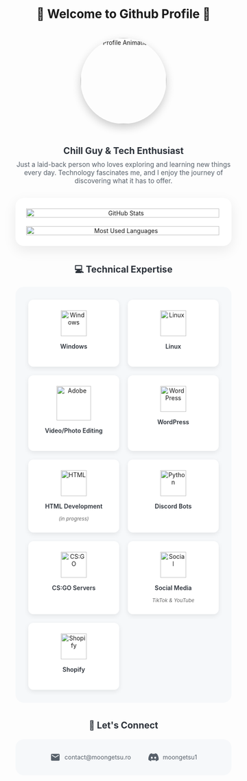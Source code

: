 <h1 align="center">👋 Welcome to Github Profile 👋</h1>

<div align="center">
  <img src="https://cdn.moongetsu.ro/Bloo/IT-Gif.gif" height="200" alt="Profile Animation" style="border-radius: 50%; box-shadow: 0 8px 20px rgba(0,0,0,0.2); margin: 20px 0;"/>
</div>

<div align="center" style="margin: 30px 0;">
  <h3 style="color: #2d333b; font-size: 1.5em; margin-bottom: 10px;">Chill Guy & Tech Enthusiast</h3>
  <p style="color: #57606a; font-size: 1.1em; max-width: 600px; margin: 0 auto;">
    Just a laid-back person who loves exploring and learning new things every day. Technology fascinates me, and I enjoy the journey of discovering what it has to offer.
  </p>
</div>

<div style="background: #ffffff; padding: 25px; border-radius: 20px; margin: 30px 0; box-shadow: 0 10px 30px rgba(0,0,0,0.08);">
  <div align="center" style="display: grid; grid-template-columns: repeat(auto-fit, minmax(300px, 1fr)); gap: 20px;">
    <img src="https://github-readme-stats.vercel.app/api?username=moongetsu&show_icons=true&theme=transparent&hide_border=true&include_all_commits=true&count_private=true" alt="GitHub Stats" style="width: 100%; max-width: 450px;"/>
    <img src="https://github-readme-stats.vercel.app/api/top-langs/?username=moongetsu&layout=compact&theme=transparent&hide_border=true&langs_count=6" alt="Most Used Languages" style="width: 100%; max-width: 450px;"/>
  </div>
</div>

<h2 align="center" style="color: #2d333b; margin: 40px 0 20px;">💻 Technical Expertise</h2>

<div align="center" style="background: #f6f8fa; padding: 30px; border-radius: 20px; margin: 20px 0;">
  <div style="display: grid; grid-template-columns: repeat(auto-fit, minmax(180px, 1fr)); gap: 20px; max-width: 900px; margin: 0 auto;">
    <div style="text-align: center; background: white; padding: 25px; border-radius: 12px; box-shadow: 0 4px 12px rgba(0,0,0,0.08); transition: all 0.3s ease;">
      <img src="https://cdn.jsdelivr.net/gh/devicons/devicon/icons/windows8/windows8-original.svg" height="60" alt="Windows"/>
      <p style="margin-top: 15px; color: #2d333b; font-weight: 600;">Windows</p>
    </div>
    <div style="text-align: center; background: white; padding: 25px; border-radius: 12px; box-shadow: 0 4px 12px rgba(0,0,0,0.08); transition: all 0.3s ease;">
      <img src="https://cdn.jsdelivr.net/gh/devicons/devicon/icons/linux/linux-original.svg" height="60" alt="Linux"/>
      <p style="margin-top: 15px; color: #2d333b; font-weight: 600;">Linux</p>
    </div>
    <div style="text-align: center; background: white; padding: 25px; border-radius: 12px; box-shadow: 0 4px 12px rgba(0,0,0,0.08); transition: all 0.3s ease;">
      <img src="https://static.cdnlogo.com/logos/a/90/adobe.png" height="80" alt="Adobe"/>
      <p style="margin-top: 15px; color: #2d333b; font-weight: 600;">Video/Photo Editing</p>
    </div>
    <div style="text-align: center; background: white; padding: 25px; border-radius: 12px; box-shadow: 0 4px 12px rgba(0,0,0,0.08); transition: all 0.3s ease;">
      <img src="https://cdn.jsdelivr.net/gh/devicons/devicon/icons/wordpress/wordpress-plain.svg" height="60" alt="WordPress"/>
      <p style="margin-top: 15px; color: #2d333b; font-weight: 600;">WordPress</p>
    </div>
    <div style="text-align: center; background: white; padding: 25px; border-radius: 12px; box-shadow: 0 4px 12px rgba(0,0,0,0.08); transition: all 0.3s ease;">
      <img src="https://cdn.jsdelivr.net/gh/devicons/devicon/icons/html5/html5-original.svg" height="60" alt="HTML"/>
      <p style="margin-top: 15px; color: #2d333b; font-weight: 600;">HTML Development</p>
      <small style="color: #666; font-style: italic;">(in progress)</small>
    </div>
    <div style="text-align: center; background: white; padding: 25px; border-radius: 12px; box-shadow: 0 4px 12px rgba(0,0,0,0.08); transition: all 0.3s ease;">
      <img src="https://cdn.jsdelivr.net/gh/devicons/devicon/icons/python/python-original.svg" height="60" alt="Python"/>
      <p style="margin-top: 15px; color: #2d333b; font-weight: 600;">Discord Bots</p>
    </div>
    <div style="text-align: center; background: white; padding: 25px; border-radius: 12px; box-shadow: 0 4px 12px rgba(0,0,0,0.08); transition: all 0.3s ease;">
      <img src="https://logos-world.net/wp-content/uploads/2023/02/CSGO-Logo.png" height="60" alt="CS:GO"/>
      <p style="margin-top: 15px; color: #2d333b; font-weight: 600;">CS:GO Servers</p>
    </div>
    <div style="text-align: center; background: white; padding: 25px; border-radius: 12px; box-shadow: 0 4px 12px rgba(0,0,0,0.08); transition: all 0.3s ease;">
      <img src="https://cdn-icons-png.freepik.com/256/1968/1968750.png?semt=ais_hybrid" height="60" alt="Social"/>
      <p style="margin-top: 15px; color: #2d333b; font-weight: 600;">Social Media</p>
      <small style="color: #666; font-style: italic;">TikTok & YouTube</small>
    </div>
    <div style="text-align: center; background: white; padding: 25px; border-radius: 12px; box-shadow: 0 4px 12px rgba(0,0,0,0.08); transition: all 0.3s ease;">
      <img src="https://cdn.freebiesupply.com/logos/large/2x/shopify-logo-png-transparent.png" height="60" alt="Shopify"/>
      <p style="margin-top: 15px; color: #2d333b; font-weight: 600;">Shopify</p>
    </div>
  </div>
</div>

<h2 align="center" style="color: #2d333b; margin: 40px 0 20px;">🤝 Let's Connect</h2>

<div align="center" style="background: #f6f8fa; padding: 30px; border-radius: 20px; margin: 20px 0;">
  <div style="display: flex; justify-content: center; gap: 40px; flex-wrap: wrap;">
    <a href="mailto:dan.pop@otter.ro" style="text-decoration: none; color: #57606a; display: flex; align-items: center; gap: 10px; transition: transform 0.2s;">
      <svg height="24" width="24" viewBox="0 0 24 24" fill="#57606a"><path d="M20 4H4c-1.1 0-1.99.9-1.99 2L2 18c0 1.1.9 2 2 2h16c1.1 0 2-.9 2-2V6c0-1.1-.9-2-2-2zm0 4l-8 5-8-5V6l8 5 8-5v2z"/></svg>
      contact@moongetsu.ro
    </a>
    <a href="https://discord.com/users/moongetsu" style="text-decoration: none; color: #57606a; display: flex; align-items: center; gap: 10px; transition: transform 0.2s;">
      <svg height="24" width="24" viewBox="0 0 24 24" fill="#57606a"><path d="M20.317 4.37a19.791 19.791 0 0 0-4.885-1.515a.074.074 0 0 0-.079.037c-.21.375-.444.864-.608 1.25a18.27 18.27 0 0 0-5.487 0a12.64 12.64 0 0 0-.617-1.25a.077.077 0 0 0-.079-.037A19.736 19.736 0 0 0 3.677 4.37a.07.07 0 0 0-.032.027C.533 9.046-.32 13.58.099 18.057a.082.082 0 0 0 .031.057a19.9 19.9 0 0 0 5.993 3.03a.078.078 0 0 0 .084-.028a14.09 14.09 0 0 0 1.226-1.994a.076.076 0 0 0-.041-.106a13.107 13.107 0 0 1-1.872-.892a.077.077 0 0 1-.008-.128a10.2 10.2 0 0 0 .372-.292a.074.074 0 0 1 .077-.01c3.928 1.793 8.18 1.793 12.062 0a.074.074 0 0 1 .078.01c.12.098.246.198.373.292a.077.077 0 0 1-.006.127a12.299 12.299 0 0 1-1.873.892a.077.077 0 0 0-.041.107c.36.698.772 1.362 1.225 1.993a.076.076 0 0 0 .084.028a19.839 19.839 0 0 0 6.002-3.03a.077.077 0 0 0 .032-.054c.5-5.177-.838-9.674-3.549-13.66a.061.061 0 0 0-.031-.03zM8.02 15.33c-1.183 0-2.157-1.085-2.157-2.419c0-1.333.956-2.419 2.157-2.419c1.21 0 2.176 1.096 2.157 2.42c0 1.333-.956 2.418-2.157 2.418zm7.975 0c-1.183 0-2.157-1.085-2.157-2.419c0-1.333.955-2.419 2.157-2.419c1.21 0 2.176 1.096 2.157 2.42c0 1.333-.946 2.418-2.157 2.418z"/></svg>
      moongetsu1
    </a>
  </div>
</div>
